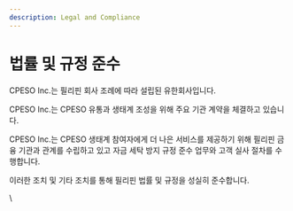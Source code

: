 ```yaml
---
description: Legal and Compliance
---
```


# 법률 및 규정 준수

CPESO Inc.는 필리핀 회사 조례에 따라 설립된 유한회사입니다.



CPESO Inc.는 CPESO 유통과 생태계 조성을 위해 주요 기관 계약을 체결하고 있습니다.&#x20;

CPESO Inc.는 CPESO 생태계 참여자에게 더 나은 서비스를 제공하기 위해 필리핀 금융 기관과 관계를 수립하고 있고 자금 세탁 방지 규정 준수 업무와 고객 실사 절차를 수행합니다.&#x20;

이러한 조치 및 기타 조치를 통해 필리핀 법률 및 규정을 성실히 준수합니다.

\
